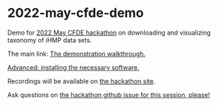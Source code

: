 # 2022-may-cfde-demo

Demo for
[2022 May CFDE hackathon](https://nih-cfde.github.io/2022-may-hackathon/)
on downloading and visualizing taxonomy of iHMP data sets.

The main link: [The demonstration walkthrough.](DEMO.md)

[Advanced: installing the necessary software.](INSTALL.md)

Recordings will be available on [the hackathon site](https://nih-cfde.github.io/2022-may-hackathon/).

Ask questions on [the hackathon github issue for this session, please!](https://github.com/nih-cfde/2022-may-hackathon/issues/10)
